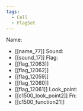 ```yaml
---
tags:
  - Call
  - FlagSet
---
```

Name:
- [[name_77]]
Sound:
- [[sound_17]]
Flag:
- [[flag_12063]]
- [[flag_12062]]
- [[flag_12059]]
- [[flag_12060]]
- [[flag_12061]]
Look_point:
- [[c1500_look_point2]]
Fn:
- [[c1500_function21]]
